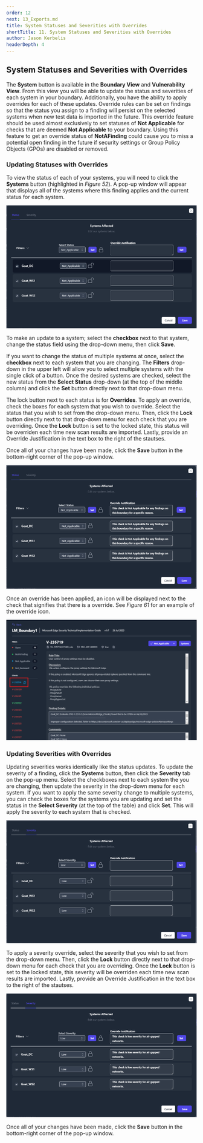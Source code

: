```yaml
---
order: 12
next: 13_Exports.md
title: System Statuses and Severities with Overrides
shortTitle: 11. System Statuses and Severities with Overrides
author: Jason Kerbelis
headerDepth: 4
---
```


## System Statuses and Severities with Overrides

The **System** button is available in the **Boundary View** and **Vulnerability View**. From this view you will be able to update the status and severities of each system in your boundary. Additionally, you have the ability to apply overrides for each of these updates. Override rules can be set on findings so that the status you assign to a finding will persist on the selected systems when new test data is imported in the future. This override feature should be used almost exclusively to set statuses of **Not Applicable** for checks that are deemed **Not Applicable** to your boundary. Using this feature to get an override status of **NotAFinding** could cause you to miss a potential open finding in the future if security settings or Group Policy Objects (GPOs) are disabled or removed.

### Updating Statuses with Overrides

To view the status of each of your systems, you will need to click the **Systems** button (highlighted in *Figure 52*). A pop-up window will appear that displays all of the systems where this finding applies and the current status for each system.

![Figure 59: Updating Statuses for Systems](../../assets/user-guide/SystemsStatus.png "Figure 59: Updating Statuses for Systems")

To make an update to a system; select the **checkbox** next to that system, change the status field using the drop-down menu, then click **Save**.

If you want to change the status of multiple systems at once, select the **checkbox** next to each system that you are changing. The **Filters** drop-down in the upper left will allow you to select multiple systems with the single click of a button. Once the desired systems are checked, select the new status from the **Select Status** drop-down (at the top of the middle column) and click the **Set** button directly next to that drop-down menu.

The lock button next to each status is for **Overrides**. To apply an override, check the boxes for each system that you wish to override. Select the status that you wish to set from the drop-down menu. Then, click the **Lock** button directly next to that drop-down menu for each check that you are overriding. Once the **Lock** button is set to the locked state, this status will be overriden each time new scan results are imported. Lastly, provide an Override Justification in the text box to the right of the stautses.

Once all of your changes have been made, click the **Save** button in the bottom-right corner of the pop-up window.

![Figure 60: Applying Status Overrides](../../assets/user-guide/SystemOverrides_Status.png "Figure 60: Applying Status Overrides")

Once an override has been applied, an icon will be displayed next to the check that signifies that there is a override. See *Figure 61* for an example of the override icon.

![Figure 61: Override Icon](../../assets/user-guide/OverrideIcon.png "Figure 61: Override Icon")

### Updating Severities with Overrides

Updating severities works identically like the status updates. To update the severity of a finding, click the **Systems** button, then click the **Severity** tab on the pop-up menu. Select the checkboxes next to each system the you are changing, then update the severity in the drop-down menu for each system. If you want to apply the same severity change to multiple systems, you can check the boxes for the systems you are updating and set the status in the **Select Severity** (at the top of the table) and click **Set**. This will apply the severity to each system that is checked.

![Figure 62: Updating Severities](../../assets/user-guide/SystemSeverity.png "Figure 62: Updating Severities")

To apply a severity override, select the severity that you wish to set from the drop-down menu. Then, click the **Lock** button directly next to that drop-down menu for each check that you are overriding. Once the **Lock** button is set to the locked state, this severity will be overriden each time new scan results are imported. Lastly, provide an Override Justification in the text box to the right of the stautses.

![Figure 63: Severity Overrides](../../assets/user-guide/SystemSeverity_Overrides.png "Figure 63: Severity Overrides")

Once all of your changes have been made, click the **Save** button in the bottom-right corner of the pop-up window.
